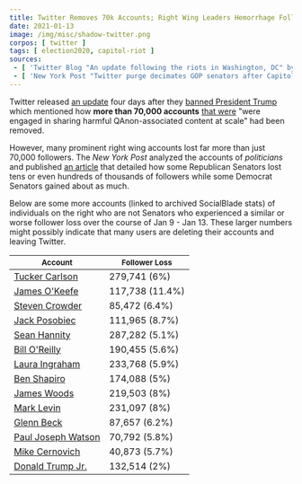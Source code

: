 ```yaml
---
title: Twitter Removes 70k Accounts; Right Wing Leaders Hemorrhage Followers
date: 2021-01-13
image: /img/misc/shadow-twitter.png
corpos: [ twitter ]
tags: [ election2020, capitol-riot ]
sources:
 - [ 'Twitter Blog "An update following the riots in Washington, DC" by Twitter Safety (12 Jan 2021)', 'https://archive.is/LC22Z' ]
 - [ 'New York Post "Twitter purge decimates GOP senators after Capitol riot, but Democrats gain" by Jon Levine (16 Jan 2021)', 'https://archive.is/t44pw' ]
---
```


Twitter released [an update](https://archive.is/t44pw) four days after they
[banned President Trump](/e/twitter-bans-trump/) which mentioned how
**more than 70,000 accounts** [that
were](https://archive.is/LC22Z#selection-619.317-619.381) "were engaged in
sharing harmful QAnon-associated content at scale" had been removed.

However, many prominent right wing accounts lost far more than just 70,000
followers. The _New York Post_ analyzed the accounts of _politicians_ and
published [an article](https://archive.is/t44pw) that detailed how some
Republican Senators lost tens or even hundreds of thousands of followers while
some Democrat Senators gained about as much.

Below are some more accounts (linked to archived SocialBlade stats) of
individuals on the right who are not Senators who experienced a similar or
worse follower loss over the course of Jan 9 - Jan 13. These larger numbers
might possibly indicate that many users are deleting their accounts and leaving
Twitter.

<small>Account</small> | <small>Follower Loss</small>
---|---
[Tucker Carlson](http://web.archive.org/web/20210119005712/https://socialblade.com/twitter/user/tuckercarlson) | 279,741 (6%)
[James O'Keefe](https://archive.is/8y3hv) | 117,738 (11.4%)
[Steven Crowder](http://web.archive.org/web/20210119031837/https://socialblade.com/twitter/user/scrowder) | 85,472 (6.4%)
[Jack Posobiec](http://web.archive.org/web/20210119031831/https://socialblade.com/twitter/user/jackposobiec) | 111,965 (8.7%)
[Sean Hannity](http://web.archive.org/web/20210118211011/https://socialblade.com/twitter/user/seanhannity) | 287,282 (5.1%)
[Bill O'Reilly](https://archive.is/3iXRc) | 190,455 (5.6%)
[Laura Ingraham](http://web.archive.org/web/20210119005247/https://socialblade.com/twitter/user/ingrahamangle) | 233,768 (5.9%)
[Ben Shapiro](http://web.archive.org/web/20210119005759/https://socialblade.com/twitter/user/benshapiro) | 174,088 (5%)
[James Woods](http://web.archive.org/web/20210119010056/https://socialblade.com/twitter/user/realjameswoods) | 219,503 (8%)
[Mark Levin](http://web.archive.org/web/20210119011807/https://socialblade.com/twitter/user/marklevinshow) | 231,097 (8%)
[Glenn Beck](http://web.archive.org/web/20210119013439/https://socialblade.com/twitter/user/glennbeck) | 87,657 (6.2%)
[Paul Joseph Watson](http://web.archive.org/web/20210119015548/https://socialblade.com/twitter/user/prisonplanet) | 70,792 (5.8%)
[Mike Cernovich](http://web.archive.org/save/https://socialblade.com/twitter/user/cernovich) | 40,873 (5.7%)
[Donald Trump Jr.](https://archive.is/jZx2i) | 132,514 (2%)
